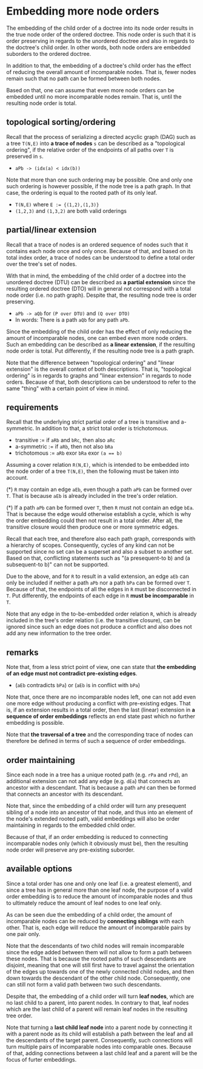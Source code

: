 
<!-- ======================================================================= -->
# Embedding more node orders

The embedding of the child order of a doctree into its node order results in
the true node order of the ordered doctree. This node order is such that it is
order preserving in regards to the unordered doctree and also in regards to the
doctree's child order. In other words, both node orders are embedded suborders
to the ordered doctree.

In addition to that, the embedding of a doctree's child order has the effect
of reducing the overall amount of incomparable nodes. That is, fewer nodes
remain such that no path can be formed between both nodes.

Based on that, one can assume that even more node orders can be embedded until
no more incomparable nodes remain. That is, until the resulting node order is
total.

<!-- ======================================================================= -->
## topological sorting/ordering

Recall that the process of serializing a directed acyclic graph (DAG) such
as a tree `T(N,E)` into **a trace of nodes** `s` can be described as a
"topological ordering", if the relative order of the endpoints of all paths
over `T` is preserved in `s`.

* `aPb -> (idx(a) < idx(b))`

Note that more than one such ordering may be possible. One and only one such
ordering is however possible, if the node tree is a path graph. In that case,
the ordering is equal to the rooted path of its only leaf.

* `T(N,E)` where `E := {(1,2),(1,3)}`
* `(1,2,3)` and `(1,3,2)` are both valid orderings

<!-- ======================================================================= -->
## partial/linear extension

Recall that a trace of nodes is an ordered sequence of nodes such that it
contains each node once and only once. Because of that, and based on its
total index order, a trace of nodes can be understood to define a total
order over the tree's set of nodes.

With that in mind, the embedding of the child order of a doctree into the
unordered doctree (DTU) can be described as **a partial extension** since
the resulting ordered doctree (DTO) will in general not correspond with a
total node order (i.e. no path graph). Despite that, the resulting node
tree is order preserving.

* `aPb -> aQb` for `(P over DTU)` and `(Q over DTO)`
* In words: There is a path `aQb` for any path `aPb`.

Since the embedding of the child order has the effect of only reducing the
amount of incomparable nodes, one can embed even more node orders. Such an
embedding can be described as **a linear extension**, if the resulting node
order is total. Put differently, if the resulting node tree is a path graph.

Note that the difference between "topological ordering" and "linear extension"
is the overall context of both descriptions. That is, "topological ordering"
is in regards to graphs and "linear extension" in regards to node orders.
Because of that, both descriptions can be understood to refer to the same
"thing" with a certain point of view in mind.

<!-- ======================================================================= -->
## requirements

Recall that the underlying strict partial order of a tree is transitive and
a-symmetric. In addition to that, a strict total order is trichotomous.

* transitive := if `aRb` and `bRc`, then also `aRc`
* a-symmetric := if `aRb`, then not also `bRa`
* trichotomous := `aRb` exor `bRa` exor `(a == b)`

Assuming a cover relation `R(N,E)`, which is intended to be embedded into the
node order of a tree `T(N,E)`, then the following must be taken into account.

(*) `R` may contain an edge `aEb`, even though a path `aPb` can be formed over
`T`. That is because `aEb` is already included in the tree's order relation.

(*) If a path `aPb` can be formed over `T`, then `R` must not contain an edge
`bEa`. That is because the edge would otherwise establish a cycle, which is
why the order embedding could then not result in a total order. After all,
the transitive closure would then produce one or more symmetric edges.

Recall that each tree, and therefore also each path graph, corresponds with
a hierarchy of scopes. Consequently, cycles of any kind can not be supported
since no set can be a superset and also a subset to another set. Based on that,
conflicting statements such as "(a presequent-to b) and (a subsequent-to b)"
can not be supported.

Due to the above, and for `R` to result in a valid extension, an edge `aEb`
can only be included if neither a path `aPb` nor a path `bPa` can be formed
over `T`. Because of that, the endpoints of all the edges in `R` must be
disconnected in `T`. Put differently, the endpoints of each edge in `R`
**must be incomparable** in `T`.

Note that any edge in the to-be-embedded order relation `R`, which is already
included in the tree's order relation (i.e. the transitive closure), can be
ignored since such an edge does not produce a conflict and also does not add
any new information to the tree order.

<!-- ======================================================================= -->
## remarks

Note that, from a less strict point of view, one can state that
**the embedding of an edge must not contradict pre-existing edges**.

* (`aEb` contradicts `bPa`) or (`aEb` is in conflict with `bPa`)

Note that, once there are no incomparable nodes left, one can not add even
one more edge without producing a conflict with pre-existing edges. That is,
if an extension results in a total order, then the last (linear) extension
in **a sequence of order embeddings** reflects an end state past which no
further embedding is possible.

Note that **the traversal of a tree** and the corresponding trace of nodes
can therefore be defined in terms of such a sequence of order embeddings.

<!-- ======================================================================= -->
## order maintaining

Since each node in a tree has a unique rooted path (e.g. `rPa` and `rPd`),
an additional extension can not add any edge (e.g. `dEa`) that connects an
ancestor with a descendant. That is because a path `aPd` can then be formed
that connects an ancestor with its descendant.

Note that, since the embedding of a child order will turn any presequent
sibling of a node into an ancestor of that node, and thus into an element
of the node's extended rooted path, valid embeddings will also be order
maintaining in regards to the embedded child order.

Because of that, if an order embedding is reduced to connecting incomparable
nodes only (which it obviously must be), then the resulting node order will
preserve any pre-existing suborder.

<!-- ======================================================================= -->
## available options

Since a total order has one and only one leaf (i.e. a greatest element), and
since a tree has in general more than one leaf node, the purpose of a valid
order embedding is to reduce the amount of incomparable nodes and thus to
ultimately reduce the amount of leaf nodes to one leaf only.

As can be seen due the embedding of a child order, the amount of incomparable
nodes can be reduced by **connecting siblings** with each other. That is, each
edge will reduce the amount of incomparable pairs by one pair only.

Note that the descendants of two child nodes will remain incomparable since the
edge added between them will not allow to form a path between these nodes. That
is because the rooted paths of such descendants are disjoint, meaning that one
will still first have to travel against the orientation of the edges up towards
one of the newly connected child nodes, and then down towards the descendant of
the other child node. Consequently, one can still not form a valid path between
two such descendants.

Despite that, the embedding of a child order will turn **leaf nodes**, which
are no last child to a parent, into parent nodes. In contrary to that, leaf
nodes which are the last child of a parent will remain leaf nodes in the
resulting tree order.

Note that turning a **last child leaf node** into a parent node by connecting
it with a parent node as its child will establish a path between the leaf and
all the descendants of the target parent. Consequently, such connections will
turn multiple pairs of incomparable nodes into comparable ones. Because of that,
adding connections between a last child leaf and a parent will be the focus of
furter embeddings.
